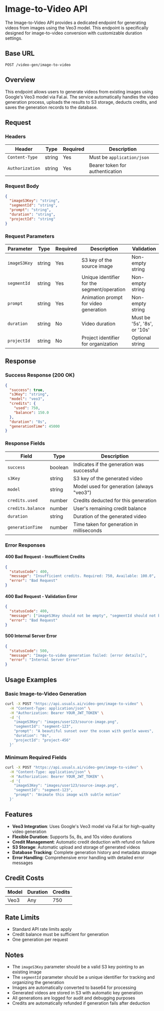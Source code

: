 # Image-to-Video API

The Image-to-Video API provides a dedicated endpoint for generating videos from images using the Veo3 model. This endpoint is specifically designed for image-to-video conversion with customizable duration settings.

## Base URL

```
POST /video-gen/image-to-video
```

## Overview

This endpoint allows users to generate videos from existing images using Google's Veo3 model via Fal.ai. The service automatically handles the video generation process, uploads the results to S3 storage, deducts credits, and saves the generation records to the database.

## Request

### Headers

| Header          | Type   | Required | Description                     |
| --------------- | ------ | -------- | ------------------------------- |
| `Content-Type`  | string | Yes      | Must be `application/json`      |
| `Authorization` | string | Yes      | Bearer token for authentication |

### Request Body

```json
{
  "imageS3Key": "string",
  "segmentId": "string",
  "prompt": "string", 
  "duration": "string",
  "projectId": "string"
}
```

### Request Parameters

| Parameter    | Type   | Required | Description                                     | Validation                    |
| ------------ | ------ | -------- | ----------------------------------------------- | ----------------------------- |
| `imageS3Key` | string | Yes      | S3 key of the source image                      | Non-empty string              |
| `segmentId`  | string | Yes      | Unique identifier for the segment/operation     | Non-empty string              |
| `prompt`     | string | Yes      | Animation prompt for video generation           | Non-empty string              |
| `duration`   | string | No       | Video duration                                  | Must be '5s', '8s', or '10s'  |
| `projectId`  | string | No       | Project identifier for organization             | Optional string               |

## Response

### Success Response (200 OK)

```json
{
  "success": true,
  "s3Key": "string",
  "model": "veo3",
  "credits": {
    "used": 750,
    "balance": 150.0
  },
  "duration": "8s",
  "generationTime": 45000
}
```

### Response Fields

| Field            | Type    | Description                                    |
| ---------------- | ------- | ---------------------------------------------- |
| `success`        | boolean | Indicates if the generation was successful     |
| `s3Key`          | string  | S3 key of the generated video                  |
| `model`          | string  | Model used for generation (always "veo3")     |
| `credits.used`   | number  | Credits deducted for this generation           |
| `credits.balance`| number  | User's remaining credit balance                |
| `duration`       | string  | Duration of the generated video                |
| `generationTime` | number  | Time taken for generation in milliseconds      |

### Error Responses

#### 400 Bad Request - Insufficient Credits
```json
{
  "statusCode": 400,
  "message": "Insufficient credits. Required: 750, Available: 100.0",
  "error": "Bad Request"
}
```

#### 400 Bad Request - Validation Error
```json
{
  "statusCode": 400,
  "message": ["imageS3Key should not be empty", "segmentId should not be empty", "prompt should not be empty"],
  "error": "Bad Request"
}
```

#### 500 Internal Server Error
```json
{
  "statusCode": 500,
  "message": "Image-to-video generation failed: [error details]",
  "error": "Internal Server Error"
}
```

## Usage Examples

### Basic Image-to-Video Generation

```bash
curl -X POST "https://api.usuals.ai/video-gen/image-to-video" \
  -H "Content-Type: application/json" \
  -H "Authorization: Bearer YOUR_JWT_TOKEN" \
  -d '{
    "imageS3Key": "images/user123/source-image.png",
    "segmentId": "segment-123",
    "prompt": "A beautiful sunset over the ocean with gentle waves",
    "duration": "8s",
    "projectId": "project-456"
  }'
```

### Minimum Required Fields

```bash
curl -X POST "https://api.usuals.ai/video-gen/image-to-video" \
  -H "Content-Type: application/json" \
  -H "Authorization: Bearer YOUR_JWT_TOKEN" \
  -d '{
    "imageS3Key": "images/user123/source-image.png",
    "segmentId": "segment-123",
    "prompt": "Animate this image with subtle motion"
  }'
```

## Features

- **Veo3 Integration**: Uses Google's Veo3 model via Fal.ai for high-quality video generation
- **Flexible Duration**: Supports 5s, 8s, and 10s video durations
- **Credit Management**: Automatic credit deduction with refund on failure
- **S3 Storage**: Automatic upload and storage of generated videos
- **Database Tracking**: Complete generation history and metadata storage
- **Error Handling**: Comprehensive error handling with detailed error messages

## Credit Costs

| Model | Duration | Credits |
| ----- | -------- | ------- |
| Veo3  | Any      | 750     |

## Rate Limits

- Standard API rate limits apply
- Credit balance must be sufficient for generation
- One generation per request

## Notes

- The `imageS3Key` parameter should be a valid S3 key pointing to an existing image
- The `segmentId` parameter should be a unique identifier for tracking and organizing the generation
- Images are automatically converted to base64 for processing
- Generated videos are stored in S3 with automatic key generation
- All generations are logged for audit and debugging purposes
- Credits are automatically refunded if generation fails after deduction
